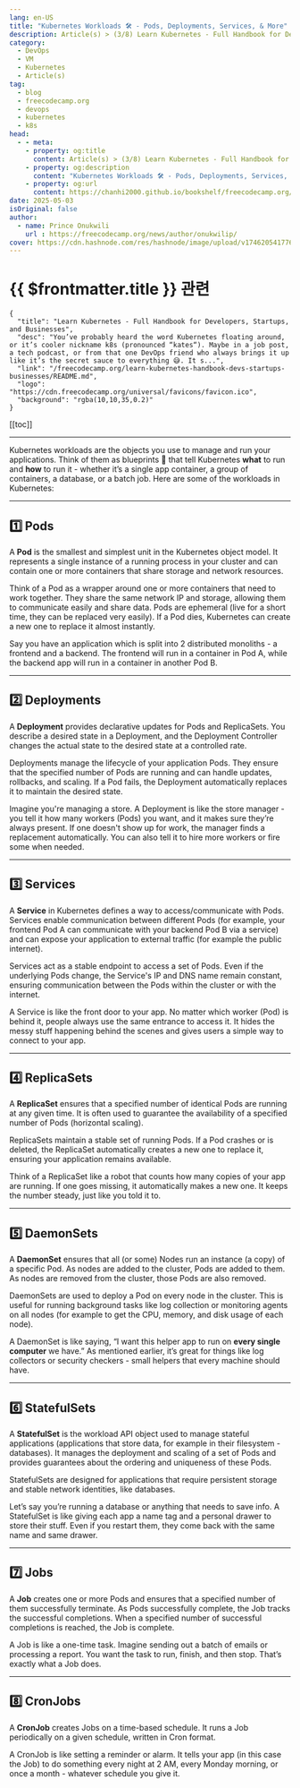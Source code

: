 ```yaml
---
lang: en-US
title: "Kubernetes Workloads 🛠️ - Pods, Deployments, Services, & More"
description: Article(s) > (3/8) Learn Kubernetes - Full Handbook for Developers, Startups, and Businesses 
category:
  - DevOps
  - VM
  - Kubernetes
  - Article(s)
tag:
  - blog
  - freecodecamp.org
  - devops
  - kubernetes
  - k8s
head:
  - - meta:
    - property: og:title
      content: Article(s) > (3/8) Learn Kubernetes - Full Handbook for Developers, Startups, and Businesses
    - property: og:description
      content: "Kubernetes Workloads 🛠️ - Pods, Deployments, Services, & More"
    - property: og:url
      content: https://chanhi2000.github.io/bookshelf/freecodecamp.org/learn-kubernetes-handbook-devs-startups-businesses/kubernetes-workloads-pods-deployments-services-amp-more.html
date: 2025-05-03
isOriginal: false
author:
  - name: Prince Onukwili
    url : https://freecodecamp.org/news/author/onukwilip/
cover: https://cdn.hashnode.com/res/hashnode/image/upload/v1746205417767/d9d6b0d3-f2a5-44eb-83b5-d1a614bead9f.png
---
```


# {{ $frontmatter.title }} 관련

```component VPCard
{
  "title": "Learn Kubernetes - Full Handbook for Developers, Startups, and Businesses",
  "desc": "You’ve probably heard the word Kubernetes floating around, or it’s cooler nickname k8s (pronounced “kates“). Maybe in a job post, a tech podcast, or from that one DevOps friend who always brings it up like it’s the secret sauce to everything 😅. It s...",
  "link": "/freecodecamp.org/learn-kubernetes-handbook-devs-startups-businesses/README.md",
  "logo": "https://cdn.freecodecamp.org/universal/favicons/favicon.ico",
  "background": "rgba(10,10,35,0.2)"
}
```

[[toc]]

---

<SiteInfo
  name="Learn Kubernetes - Full Handbook for Developers, Startups, and Businesses"
  desc="You’ve probably heard the word Kubernetes floating around, or it’s cooler nickname k8s (pronounced “kates“). Maybe in a job post, a tech podcast, or from that one DevOps friend who always brings it up like it’s the secret sauce to everything 😅. It s..."
  url="https://freecodecamp.org/news/learn-kubernetes-handbook-devs-startups-businesses#heading-kubernetes-workloads-pods-deployments-services-amp-more"
  logo="https://cdn.freecodecamp.org/universal/favicons/favicon.ico"
  preview="https://cdn.hashnode.com/res/hashnode/image/upload/v1746205417767/d9d6b0d3-f2a5-44eb-83b5-d1a614bead9f.png"/>

Kubernetes workloads are the objects you use to manage and run your applications. Think of them as blueprints 📐 that tell Kubernetes **what** to run and **how** to run it - whether it’s a single app container, a group of containers, a database, or a batch job. Here are some of the workloads in Kubernetes:

---

## 1️⃣ Pods

A **Pod** is the smallest and simplest unit in the Kubernetes object model. It represents a single instance of a running process in your cluster and can contain one or more containers that share storage and network resources. 

Think of a Pod as a wrapper around one or more containers that need to work together. They share the same network IP and storage, allowing them to communicate easily and share data. Pods are ephemeral (live for a short time, they can be replaced very easily). If a Pod dies, Kubernetes can create a new one to replace it almost instantly.

Say you have an application which is split into 2 distributed monoliths - a frontend and a backend. The frontend will run in a container in Pod A, while the backend app will run in a container in another Pod B.

---

## 2️⃣ Deployments

A **Deployment** provides declarative updates for Pods and ReplicaSets. You describe a desired state in a Deployment, and the Deployment Controller changes the actual state to the desired state at a controlled rate.

Deployments manage the lifecycle of your application Pods. They ensure that the specified number of Pods are running and can handle updates, rollbacks, and scaling. If a Pod fails, the Deployment automatically replaces it to maintain the desired state.

Imagine you're managing a store. A Deployment is like the store manager - you tell it how many workers (Pods) you want, and it makes sure they’re always present. If one doesn't show up for work, the manager finds a replacement automatically. You can also tell it to hire more workers or fire some when needed.

---

## 3️⃣ Services

A **Service** in Kubernetes defines a way to access/communicate with Pods. Services enable communication between different Pods (for example, your frontend Pod A can communicate with your backend Pod B via a service) and can expose your application to external traffic (for example the public internet). 

Services act as a stable endpoint to access a set of Pods. Even if the underlying Pods change, the Service's IP and DNS name remain constant, ensuring communication between the Pods within the cluster or with the internet.

A Service is like the front door to your app. No matter which worker (Pod) is behind it, people always use the same entrance to access it. It hides the messy stuff happening behind the scenes and gives users a simple way to connect to your app.

---

## 4️⃣ ReplicaSets

A **ReplicaSet** ensures that a specified number of identical Pods are running at any given time. It is often used to guarantee the availability of a specified number of Pods (horizontal scaling). 

ReplicaSets maintain a stable set of running Pods. If a Pod crashes or is deleted, the ReplicaSet automatically creates a new one to replace it, ensuring your application remains available.

Think of a ReplicaSet like a robot that counts how many copies of your app are running. If one goes missing, it automatically makes a new one. It keeps the number steady, just like you told it to.

---

## 5️⃣ DaemonSets

A **DaemonSet** ensures that all (or some) Nodes run an instance (a copy) of a specific Pod. As nodes are added to the cluster, Pods are added to them. As nodes are removed from the cluster, those Pods are also removed. 

DaemonSets are used to deploy a Pod on every node in the cluster. This is useful for running background tasks like log collection or monitoring agents on all nodes (for example to get the CPU, memory, and disk usage of each node).

A DaemonSet is like saying, “I want this helper app to run on **every single computer** we have.” As mentioned earlier, it’s great for things like log collectors or security checkers - small helpers that every machine should have.

---

## 6️⃣ StatefulSets

A **StatefulSet** is the workload API object used to manage stateful applications (applications that store data, for example in their filesystem - databases). It manages the deployment and scaling of a set of Pods and provides guarantees about the ordering and uniqueness of these Pods.

StatefulSets are designed for applications that require persistent storage and stable network identities, like databases.

Let’s say you’re running a database or anything that needs to save info. A StatefulSet is like giving each app a name tag and a personal drawer to store their stuff. Even if you restart them, they come back with the same name and same drawer.

---

## 7️⃣ Jobs

A **Job** creates one or more Pods and ensures that a specified number of them successfully terminate. As Pods successfully complete, the Job tracks the successful completions. When a specified number of successful completions is reached, the Job is complete. 

A Job is like a one-time task. Imagine sending out a batch of emails or processing a report. You want the task to run, finish, and then stop. That’s exactly what a Job does.

---

## 8️⃣ CronJobs

A **CronJob** creates Jobs on a time-based schedule. It runs a Job periodically on a given schedule, written in Cron format.

A CronJob is like setting a reminder or alarm. It tells your app (in this case the Job) to do something every night at 2 AM, every Monday morning, or once a month - whatever schedule you give it.
